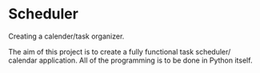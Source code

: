 # Scheduler
Creating a calender/task organizer.

The aim of this project is to create a fully functional task scheduler/ calendar application.
All of the programming is to be done in Python itself.
